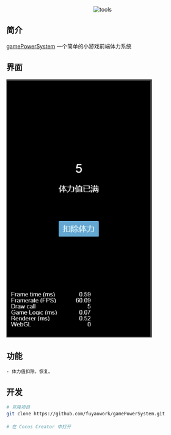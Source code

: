 <p align="center">
  <img src="https://cdn-img.easyicon.net/png/11806/1180628.gif" width="100" height="100" alt="tools">
</p>


## 简介

[gamePowerSystem](https://github.com/fuyaowork/gamePowerSystem) 一个简单的小游戏前端体力系统

## 界面

![Screenshot](https://raw.githubusercontent.com/fuyaowork/gamePowerSystem/master/Screenshot/Screenshot.png)

## 功能

```
- 体力值扣除，恢复。
```

## 开发

```bash
# 克隆项目
git clone https://github.com/fuyaowork/gamePowerSystem.git

# 在 Cocos Creator 中打开


